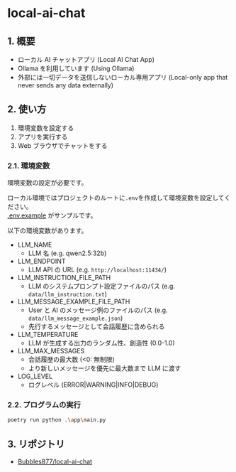 ﻿# local-ai-chat

## 1. 概要

- ローカル AI チャットアプリ (Local AI Chat App)
- Ollama を利用しています (Using Ollama)
- 外部には一切データを送信しないローカル専用アプリ (Local-only app that never sends any data externally)

## 2. 使い方

1. 環境変数を設定する
2. アプリを実行する
3. Web ブラウザでチャットをする

### 2.1. 環境変数

環境変数の設定が必要です。

ローカル環境ではプロジェクトのルートに`.env`を作成して環境変数を設定してください。  
[.env.example](./.env.example) がサンプルです。  

以下の環境変数があります。

- LLM_NAME
  - LLM 名 (e.g. qwen2.5:32b)
- LLM_ENDPOINT
  - LLM API の URL (e.g. `http://localhost:11434/`)
- LLM_INSTRUCTION_FILE_PATH
  - LLM のシステムプロンプト設定ファイルのパス (e.g. `data/llm_instruction.txt`)
- LLM_MESSAGE_EXAMPLE_FILE_PATH
  - User と AI のメッセージ例のファイルのパス (e.g. `data/llm_message_example.json`)
  - 先行するメッセージとして会話履歴に含められる
- LLM_TEMPERATURE
  - LLM が生成する出力のランダム性、創造性 (0.0-1.0)
- LLM_MAX_MESSAGES
  - 会話履歴の最大数 (<0: 無制限)
  - より新しいメッセージを優先に最大数まで LLM に渡す
- LOG_LEVEL
  - ログレベル (ERROR|WARNING|INFO|DEBUG)

### 2.2. プログラムの実行

```sh
poetry run python .\app\main.py
```

## 3. リポジトリ

- [Bubbles877/local-ai-chat](https://github.com/Bubbles877/local-ai-chat)
